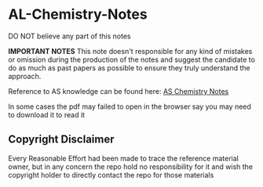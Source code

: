 # AL-Chemistry-Notes
DO NOT believe any part of this notes


**IMPORTANT NOTES** This note doesn't responsible for any kind of mistakes or omission during the production of the notes and suggest the candidate to do as much as past papers as possible to ensure they truly understand the approach.

Reference to AS knowledge can be found here: [AS Chemistry Notes](https://github.com/CaoJamie/AS-Chemistry-Notes)

In some cases the pdf may failed to open in the browser say you may need to download it to read it

## Copyright Disclaimer
Every Reasonable Effort had been made to trace the reference material owner, but in any concern the repo hold no responsibility for it and wish the copyright holder to directly contact the repo for those materials
